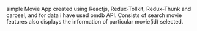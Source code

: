 simple Movie App created using Reactjs, Redux-Tollkit, Redux-Thunk and carosel, and for data i have used omdb API.
Consists of search movie features also displays the information of particular movie(id) selected.
